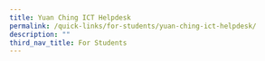 ```yaml
---
title: Yuan Ching ICT Helpdesk
permalink: /quick-links/for-students/yuan-ching-ict-helpdesk/
description: ""
third_nav_title: For Students
---
```

